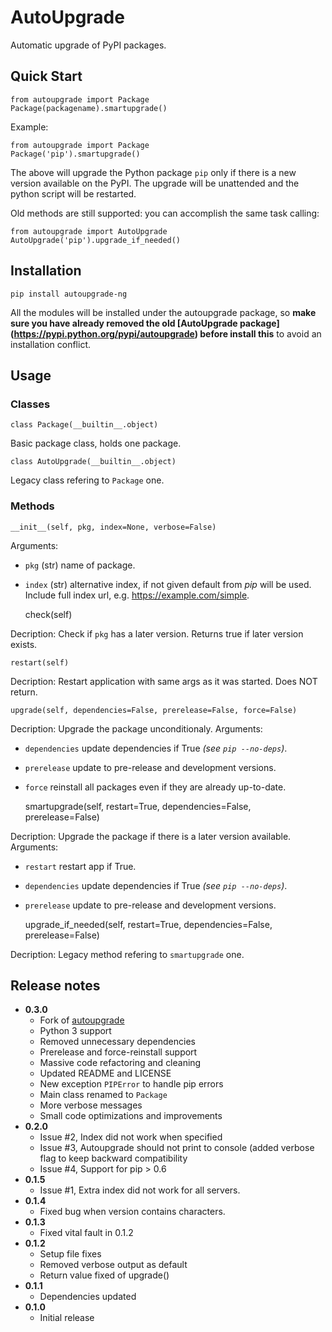 AutoUpgrade
===========

Automatic upgrade of PyPI packages.


Quick Start
-----------

	from autoupgrade import Package
    Package(packagename).smartupgrade()

Example:

    from autoupgrade import Package
    Package('pip').smartupgrade()

The above will upgrade the Python package `pip` only if there is a new version
available on the PyPI.
The upgrade will be unattended and the python script will be restarted.

Old methods are still supported: you can accomplish the same task calling:

    from autoupgrade import AutoUpgrade
    AutoUpgrade('pip').upgrade_if_needed()


Installation
------------

	pip install autoupgrade-ng

All the modules will be installed under the autoupgrade package, so **make sure
you have already removed the old [AutoUpgrade package]
(https://pypi.python.org/pypi/autoupgrade) before install this** to avoid an
installation conflict.


Usage
-----

### Classes

    class Package(__builtin__.object)

Basic package class, holds one package.

    class AutoUpgrade(__builtin__.object)

Legacy class refering to `Package` one.


### Methods

	__init__(self, pkg, index=None, verbose=False)

Arguments:
- `pkg` (str) name of package.
- `index` (str) alternative index, if not given default from *pip* will be used.
Include full index url, e.g. https://example.com/simple.

	check(self)

Decription: Check if `pkg` has a later version.
Returns true if later version exists.

	restart(self)

Decription: Restart application with same args as it was started.
Does NOT return.

	upgrade(self, dependencies=False, prerelease=False, force=False)

Decription: Upgrade the package unconditionaly.
Arguments:
- `dependencies` update dependencies if True _(see `pip --no-deps`)_.
- `prerelease` update to pre-release and development versions.
- `force` reinstall all packages even if they are already up-to-date.

	smartupgrade(self, restart=True, dependencies=False, prerelease=False)

Decription: Upgrade the package if there is a later version available.
Arguments:
- `restart` restart app if True.
- `dependencies` update dependencies if True _(see `pip --no-deps`)_.
- `prerelease` update to pre-release and development versions.

    upgrade_if_needed(self, restart=True, dependencies=False, prerelease=False)

Decription: Legacy method refering to `smartupgrade` one.


Release notes
-------------

- **0.3.0**
  - Fork of [autoupgrade](https://pypi.python.org/pypi/autoupgrade)
  - Python 3 support
  - Removed unnecessary dependencies
  - Prerelease and force-reinstall support
  - Massive code refactoring and cleaning
  - Updated README and LICENSE
  - New exception `PIPError` to handle pip errors
  - Main class renamed to `Package`
  - More verbose messages
  - Small code optimizations and improvements
- **0.2.0**
  - Issue #2, Index did not work when specified
  - Issue #3, Autoupgrade should not print to console (added verbose flag to
  keep backward compatibility
  - Issue #4, Support for pip > 0.6
- **0.1.5**
  - Issue #1, Extra index did not work for all servers.
- **0.1.4**
  - Fixed bug when version contains characters.
- **0.1.3**
  - Fixed vital fault in 0.1.2
- **0.1.2**
  - Setup file fixes
  - Removed verbose output as default
  - Return value fixed of upgrade()
- **0.1.1**
  - Dependencies updated
- **0.1.0**
  - Initial release
